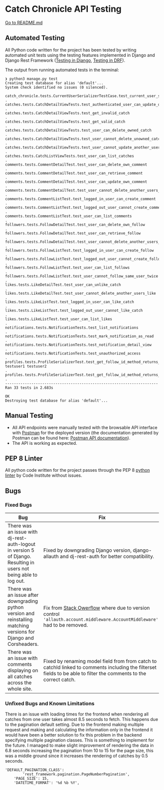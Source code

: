 # Catch Chronicle API Testing

[Go to README.md](../../README.md)

## Automated Testing

All Python code written for the project has been tested by writing automated unit tests using the testing features implemented in Django and Django Rest Framework ([Testing in Django](https://docs.djangoproject.com/en/4.2/topics/testing/), [Testing in DRF](https://www.django-rest-framework.org/api-guide/testing/)).

The output from running automated tests in the terminal:

```
❯ python3 manage.py test
Creating test database for alias 'default'...
System check identified no issues (0 silenced).

catch_chronicle.tests.CurrentUserSerializerTestCase.test_current_user_serializer
.
catches.tests.CatchDetailViewTests.test_authenticated_user_can_update_owned_catch
.
catches.tests.CatchDetailViewTests.test_get_invalid_catch
.
catches.tests.CatchDetailViewTests.test_get_valid_catch
.
catches.tests.CatchDetailViewTests.test_user_can_delete_owned_catch
.
catches.tests.CatchDetailViewTests.test_user_cannot_delete_unowned_catch
.
catches.tests.CatchDetailViewTests.test_user_cannot_update_another_users_catch
.
catches.tests.CatchListViewTests.test_user_can_list_catches
.
comments.tests.CommentDetailTest.test_user_can_delete_own_comment
.
comments.tests.CommentDetailTest.test_user_can_retrieve_comment
.
comments.tests.CommentDetailTest.test_user_can_update_own_comment
.
comments.tests.CommentDetailTest.test_user_cannot_delete_another_users_comment
.
comments.tests.CommentListTest.test_logged_in_user_can_create_comment
.
comments.tests.CommentListTest.test_logged_out_user_cannot_create_comment
.
comments.tests.CommentListTest.test_user_can_list_comments
.
followers.tests.FollowDetailTest.test_user_can_delete_own_follow
.
followers.tests.FollowDetailTest.test_user_can_retrieve_follow
.
followers.tests.FollowDetailTest.test_user_cannot_delete_another_users_follow
.
followers.tests.FollowListTest.test_logged_in_user_can_create_follow
.
followers.tests.FollowListTest.test_logged_out_user_cannot_create_follow
.
followers.tests.FollowListTest.test_user_can_list_follows
.
followers.tests.FollowListTest.test_user_cannot_follow_same_user_twice
.
likes.tests.LikeDetailTest.test_user_can_unlike_catch
.
likes.tests.LikeDetailTest.test_user_cannot_delete_another_users_like
.
likes.tests.LikeListTest.test_logged_in_user_can_like_catch
.
likes.tests.LikeListTest.test_logged_out_user_cannot_like_catch
.
likes.tests.LikeListTest.test_user_can_list_likes
.
notifications.tests.NotificationTests.test_list_notifications
.
notifications.tests.NotificationTests.test_mark_notification_as_read
.
notifications.tests.NotificationTests.test_notification_detail_view
.
notifications.tests.NotificationTests.test_unauthorized_access
.
profiles.tests.ProfileSerializerTest.test_get_follow_id_method_returns_follow_id
testuser1 testuser2
.
profiles.tests.ProfileSerializerTest.test_get_follow_id_method_returns_none_if_not_logged_in
.
----------------------------------------------------------------------
Ran 33 tests in 2.683s

OK
Destroying test database for alias 'default'...
```


## Manual Testing

- All API endpoints were manually tested with the browsable API interface with [Postman](https://www.postman.com/) for the deployed version (the documentation generated by Postman can be found here: [Postman API documentation](https://documenter.getpostman.com/view/33181094/2sA3Bg9aGx)).
- The API is working as expected.

## PEP 8 Linter

All python code written for the project passes through the PEP 8 [python linter](https://pep8ci.herokuapp.com/) by Code Institute without issues.

## Bugs

### Fixed Bugs

| Bug | Fix | Commit |
|---|---|---|
| There was an issue with dj-rest-auth-logout in version 5 of Django. Resulting in users not being able to log out. | Fixed by downgrading Django version, django-allauth and dj-rest-auth for better compatibility. | [Commit](https://github.com/alexelbert/catch-chronicle-api/commit/de66a8653a2d17a1c864f3b5c04540ef10dfbcf8) |
| There was an issue after downgrading python version and reinstalling matching versions for Django and Corsheaders. | Fix from [Stack Owerflow](https://stackoverflow.com/questions/77012106/django-allauth-modulenotfounderror-no-module-named-allauth-account-middlewar/77036615#77036615) where due to version control ```'allauth.account.middleware.AccountMiddleware', ``` had to be removed.  | [Commit](https://github.com/alexelbert/catch-chronicle-api/commit/5a86f7f16213204a5b8d0e72381bfd5fa987abd9) |
| There was an issue with comments displaying on all catches across the whole site. | Fixed by renaming model field from from catch to catchId linked to comments including the filterset fields to be able to filter the comments to the correct catch. | [Commit 1](https://github.com/alexelbert/catch-chronicle-api/commit/f3e78b66e9452e8a0f2ccb403e2cb3acbb2f1274) [Commit 2](https://github.com/alexelbert/catch-chronicle-api/commit/ab81af48ddeb4de77ef961017cca867423b5dde0) [Commit 3](https://github.com/alexelbert/catch-chronicle-api/commit/c30f100583e722175247165051d2c2d2e9da7772) |




### Unfixed Bugs and Known Limitations

There is an issue with loading times for the frontend when rendering all catches from one user takes almost 8.5 seconds to fetch. This happens due to the pagination default setting. Due to the frontend making multiple request and making and calculating the information only in the frontend it would have been a better solution to fix this problem in the backend specifying multiple pagination classes. This is something to implement for the future. I managed to make slight improvement of rendering the data in 6.8 seconds increasing the pagination from 10 to 15 for the page size, this was a middle ground since it increases the rendering of catches by 0.5 seconds.
```    
'DEFAULT_PAGINATION_CLASS':
        'rest_framework.pagination.PageNumberPagination',
    'PAGE_SIZE': 15,
    'DATETIME_FORMAT': '%d %b %Y',
 ```


